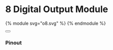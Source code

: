 # 8 Digital Output Module

{% module svg="o8.svg" %}
{% endmodule %}

<div id="app">
<div class="dropdown">
    <button class="btn btn-default dropdown-toggle" type="button" data-toggle="dropdown">
    <span v-html="configurations[selectedconfiggroup][selectedconfig]['shortdesc']"></span>
    <span class="caret"></span></button>
    <ul class="dropdown-menu">
    <template v-for="(configgroup, key, index) in configurations">
      <li class="dropdown-header" v-html="configgroup.title"></li>
      <template v-for="(config, cfgkey, index) in configgroup">
      <li v-html="config.title" v-on:click="setConfig(key, cfgkey)" class="pin" v-bind:class="{'selected': cfgkey==selectedconfig}"></li>
      </template>
    </template>
    </ul>
</div>

<div class="container">
  <div class="row">
    <div class="col-8">
    <object name="modulesvg" type="image/svg+xml" data="/.gitbook/assets/modules/o8.svg"></object>
  </div>
    <div class="col-4">
    <h3>Pinout</h3>
    <ol>
        <template v-for="(pin, key, index) in pins">
            <li v-html="pin.title" v-on:mouseover="activepin=key" v-on:mouseout="activepin=-1" v-on:click="selectedpin=key" v-bind:class="{'pin active': key==activepin, 'pin selected': key==selectedpin}">
        </template>
      </li>
    </ol>
    </div>
  </div>
</div>

<template v-for="(pin, key, index) in pins">
    <div v-if="selectedpin == key">
        <h3 v-html="pins[key].title"></h3>
        <div v-html="pins[key].description[selectedconfig] ? pins[key].description[selectedconfig] : pins[key].description.default"></div>
    </div>
</template>

</div>

<script>
    //var configJson = "{}"; 
    //$(document).ready(function() {
    //    updatePins();
    //});
    
    var bus = new Vue({});

    var PinComponent = Vue.extend({
    template: `<path v-on:click="emitter('click')" v-on:mouseover="emitter('hover')" v-on:mouseout="emitter('unhover')" v-bind:fill="this.pinnr == $parent.activepin || this.pinnr == $parent.selectedpin ? '#008cff' : 'rgb(153, 153, 153);'"/>`,
    props: ['pinnr', 'activepin', 'selectedpin'],
    methods : {
        emitter: function(ev) {
            bus.$emit(ev,this.pinnr);
            console.log(`ev: ${ev} selectedpin ${this.$parent.selectedpin}, activepin ${this.$parent.activepin}`);
        }
    }
    });

    var app = new Vue({
  el: '#app',
  data: {
        activepin: -1,
        selectedpin: -1,
        selectedconfiggroup: 'external',
        selectedconfig: 'default',
        pins: {
            "1": {title: '5-30V', direction: {default: 'in', v5: 'out', v24: 'out'}, description: {
                default: 'This pin is used to power the module, or draw power from it. Please select a configuration from the dropdown above to get more information about a specific mode.',
                v5: 'In this jumper configuration, power is supplied from the internal 5V rail. You can source 5V from this pin, but keep in mind that current capability is limited',
                v24: ''
            }},
            "2": {title: 'GND', direction: '', description: {
                default: 'Ground Pin.'
            }},
            "3": {title: 'Output 1', direction: { default: 'out' }, description: {default: 'This is an output pin'} },
            "4": {title: 'Output 2', direction: { default: 'out' }, description: {default: 'This is an output pin'} },
            "5": {title: 'Output 3', direction: { default: 'out' }, description: {default: 'This is an output pin'} },
            "6": {title: 'Output 4', direction: { default: 'out' }, description: {default: 'This is an output pin'} },
            "7": {title: 'Output 5', direction: { default: 'out' }, description: {default: 'This is an output pin'} },
            "8": {title: 'Output 6', direction: { default: 'out' }, description: {default: 'This is an output pin'} },
            "9": {title: 'Output 7', direction: { default: 'out' }, description: {default: 'This is an output pin'} },
            "10": {title: 'Output 8', direction: { default: 'out' }, description: {default: 'This is an output pin'} }
        },
        configurations: {
            external: {
                title: 'External Power',
                default: { title: '5-30V', shortdesc: 'External Power Mode'},
            },
            internal: {
                title: 'Internal Power',
                v5: { title: '5V',  shortdesc: 'Internal 5V Power Mode'},
                v24: { title: '24V', shortdesc: 'Internal 24V Power Mode'}
            }
        }
  },
  methods: {
    setConfig: function(cfggroup, config) {
        this.selectedconfiggroup = cfggroup;
        this.selectedconfig = config;
        console.log('config set to ' + config + ' ' + cfggroup);
    // do stuff
    }
  },
  mounted: function() {
    var that = this;
    var obj = document.querySelector('[name="modulesvg"]');
    var replacepaths = function() {
        var doc = obj.getSVGDocument();
        if (doc) {
            let spans =  doc.querySelectorAll("[pin]");
            if (spans) {
                for (let i = 0; i < spans.length; i++) {
                var component = new PinComponent({
                    propsData: { pinnr: spans[i].getAttribute('pin') },
                    parent: that
                }).$mount();
                component.$el.setAttribute("d", spans[i].getAttribute("d"));
                //let pin = el.getAttribute('pin');
                spans[i].parentNode.replaceChild(component.$el, spans[i]);
                }
            }
        }
    } 

    obj.onload = function() {
        replacepaths.call(that);
    }
    
    bus.$on('click',(pin) => {
        that.selectedpin = pin;
    });
    bus.$on('hover',(pin) => {
        that.activepin = pin;
    });
    bus.$on('unhover',(pin) => {
        that.activepin = -1;
    });

  },
  /*
  mounted: function() {
    let obj = document.querySelector('[name="modulesvg"]');
    if (obj) {
        var doc = obj.getSVGDocument();
        if (doc) {
            let spans =  doc.querySelectorAll("[pin]");
            if (spans) {
                for (let i = 0; i < spans.length; i++) {
                let el = spans[i];
                let pin = el.getAttribute('pin');
                el.addEventListener('click', () => { this.click(pin); } );
                el.addEventListener('mouseover', () => { this.hover(pin); });
                el.addEventListener('mouseout', () => { this.unhover(pin); });
                }
            }
        }
    }
  }
    */
})

</script>